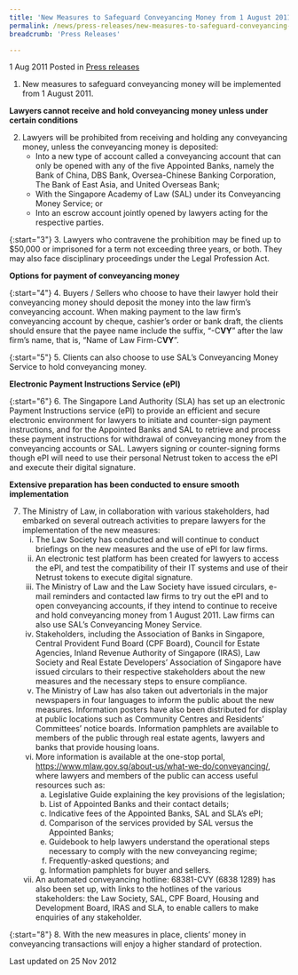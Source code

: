 ```yaml
---
title: 'New Measures to Safeguard Conveyancing Money from 1 August 2011'
permalink: /news/press-releases/new-measures-to-safeguard-conveyancing-money-from-1-august-2011
breadcrumb: 'Press Releases'

---
```




1 Aug 2011 Posted in [Press releases](/news/press-releases)

1. New measures to safeguard conveyancing money will be implemented from 1 August 2011.

**Lawyers cannot receive and hold conveyancing money unless under certain conditions**

<ol start="2">
<li> Lawyers will be prohibited from receiving and holding any conveyancing money, unless the conveyancing money is deposited:

<ul>

<li>Into a new type of account called a conveyancing account that can only be opened with any of the five Appointed Banks, namely the Bank of China, DBS Bank, Oversea-Chinese Banking Corporation, The Bank of East Asia, and United Overseas Bank;</li>

<li>With the Singapore Academy of Law (SAL) under its Conveyancing Money Service; or</li>

<li>Into an escrow account jointly opened by lawyers acting for the respective parties.</li>


</ul>


</li>
</ol>

{:start="3"}
3. Lawyers who contravene the prohibition may be fined up to $50,000 or imprisoned for a term not exceeding three years, or both.  They may also face disciplinary proceedings under the Legal Profession Act.

**Options for payment of conveyancing money**

{:start="4"}
4. Buyers / Sellers who choose to have their lawyer hold their conveyancing money should deposit the money into the law firm’s conveyancing account. When making payment to the law firm’s conveyancing account by cheque, cashier’s order or bank draft, the clients should ensure that the payee name include the suffix, “-C**VY**” after the law firm’s name, that is, “Name of Law Firm-C**VY**”.

{:start="5"}
5. Clients can also choose to use SAL’s Conveyancing Money Service to hold conveyancing money. 


**Electronic Payment Instructions Service (ePI)**

{:start="6"}
6. The Singapore Land Authority (SLA) has set up an electronic Payment Instructions service (ePI) to provide an efficient and secure electronic environment for lawyers to initiate and counter-sign payment instructions, and for the Appointed Banks and SAL to retrieve and process these payment instructions for withdrawal of conveyancing money from the conveyancing accounts or SAL. Lawyers signing or counter-signing forms though ePI will need to use their personal Netrust token to access the ePI and execute their digital signature.


**Extensive preparation has been conducted to ensure smooth implementation**

<ol start="7">
<li> The Ministry of Law, in collaboration with various stakeholders, had embarked on several outreach activities to prepare lawyers for the implementation of the new measures:

<ol style="list-style-type: lower-roman">
<li>The Law Society has conducted and will continue to conduct briefings on the new measures and the use of ePI for law firms.</li>
<li>An electronic test platform has been created for lawyers to access the ePI, and test the compatibility of their IT systems and use of their Netrust tokens to execute digital signature.</li>
<li>The Ministry of Law and the Law Society have issued circulars, e-mail reminders and contacted law firms to try out the ePI and to open conveyancing accounts, if they intend to continue to receive and hold conveyancing money from 1 August 2011. Law firms can also use SAL’s Conveyancing Money Service.</li>
<li>Stakeholders, including the Association of Banks in Singapore, Central Provident Fund Board (CPF Board), Council for Estate Agencies, Inland Revenue Authority of Singapore (IRAS), Law Society and Real Estate Developers’ Association of Singapore have issued circulars to their respective stakeholders about the new measures and the necessary steps to ensure compliance.</li>
<li>The Ministry of Law has also taken out advertorials in the major newspapers in four languages to inform the public about the new measures. Information posters have also been distributed for display at public locations such as Community Centres and Residents’ Committees’ notice boards. Information pamphlets are available to members of the public through real estate agents, lawyers and banks that provide housing loans.</li>

<li>More information is available at the one-stop portal, <a href="/about-us/what-we-do/conveyancing/">https://www.mlaw.gov.sg/about-us/what-we-do/conveyancing/</a>, where lawyers and members of the public can access useful resources such as:

<ol style="list-style-type: lower-alpha">

<li>Legislative Guide explaining the key provisions of the legislation;</li>
<li>List of Appointed Banks and their contact details;</li>
<li>Indicative fees of the Appointed Banks, SAL and SLA’s ePI;</li>
<li>Comparison of the services provided by SAL versus the Appointed Banks;</li>
<li>Guidebook to help lawyers understand the operational steps necessary to comply with the new conveyancing regime;</li>
<li>Frequently-asked questions; and</li>
<li>Information pamphlets for buyer and sellers.</li>


</ol>



</li>

<li>An automated conveyancing hotline: 68381-CVY (6838 1289) has also been set up, with links to the hotlines of the various stakeholders: the Law Society, SAL, CPF Board, Housing and Development Board, IRAS and SLA, to enable callers to make enquiries of any stakeholder.</li>




</ol>


</li>
</ol>


{:start="8"}
8. With the new measures in place, clients’ money in conveyancing transactions will enjoy a higher standard of protection.


<p class="right-side-updated">Last updated on 25 Nov 2012</p>

